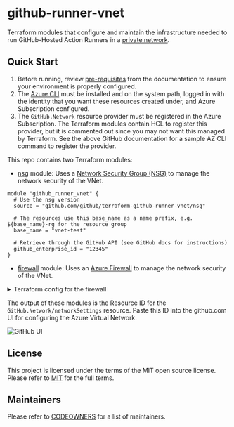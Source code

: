 # github-runner-vnet

Terraform modules that configure and maintain the infrastructure needed to run GitHub-Hosted Action Runners in a [private network](https://docs.github.com/en/enterprise-cloud@latest/admin/configuration/configuring-private-networking-for-hosted-compute-products/configuring-private-networking-for-github-hosted-runners).

## Quick Start

1. Before running, review [pre-requisites](https://docs.github.com/en/enterprise-cloud@latest/admin/configuration/configuring-private-networking-for-hosted-compute-products/configuring-private-networking-for-github-hosted-runners#prerequisites) from the documentation to ensure your environment is properly configured.
1. The [Azure CLI](https://learn.microsoft.com/en-us/cli/azure/) must be installed and on the system path, logged in with the identity that you want these resources created under, and Azure Subscription configured.
1. The `GitHub.Network` resource provider must be registered in the Azure Subscription. The Terraform modules contain HCL to register this provider, but it is commented out since you may not want this managed by Terraform. See the above GitHub documentation for a sample AZ CLI command to register the provider.

This repo contains two Terraform modules:

- [nsg](./modules/nsg/) module: Uses a [Network Security Group (NSG)](https://learn.microsoft.com/en-us/azure/virtual-network/network-security-groups-overview) to manage the network security of the VNet.

```hcl
module "github_runner_vnet" {
  # Use the nsg version
  source = "github.com/github/terraform-github-runner-vnet/nsg"

  # The resources use this base_name as a name prefix, e.g. ${base_name}-rg for the resource group
  base_name = "vnet-test"

  # Retrieve through the GitHub API (see GitHub docs for instructions)
  github_enterprise_id = "12345"
}
```

- [firewall](./modules/firewall/) module: Uses an [Azure Firewall](https://learn.microsoft.com/en-us/azure/firewall/overview) to manage the network security of the VNet.

<details><summary>Terraform config for the firewall</summary>

Provision and configure the infrastructure in Terraform by calling this module:

```hcl
module "github_runner_vnet" {
  # Use the firewall version
  source = "github.com/github/terraform-github-runner-vnet/firewall"

  # The resources use this base_name as a name prefix, e.g. ${base_name}-rg for the resource group
  base_name = "vnet-test"

  # Retrieve through the GitHub API (see GitHub docs for instructions)
  github_enterprise_id = "12345"
}
```

</details>

The output of these modules is the Resource ID for the `GitHub.Network/networkSettings` resource. Paste this ID into the github.com UI for configuring the Azure Virtual Network.

![GitHub UI](./images/github-az-network-settings.jpg)

## License

This project is licensed under the terms of the MIT open source license. Please refer to [MIT](./LICENSE) for the full terms.

## Maintainers

Please refer to [CODEOWNERS](./CODEOWNERS) for a list of maintainers.
